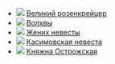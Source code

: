 * ![](/books/prose_rus_classic/Всеволод%20Сергеевич%20Соловьев/Великий%20розенкрейцер.jpg) [Великий розенкрейцер](/books/prose_rus_classic/Всеволод%20Сергеевич%20Соловьев/Великий%20розенкрейцер)
* ![](/books/prose_rus_classic/Всеволод%20Сергеевич%20Соловьев/Волхвы.jpg) [Волхвы](/books/prose_rus_classic/Всеволод%20Сергеевич%20Соловьев/Волхвы)
* ![](/books/prose_rus_classic/Всеволод%20Сергеевич%20Соловьев/Жених%20невесты.jpg) [Жених невесты](/books/prose_rus_classic/Всеволод%20Сергеевич%20Соловьев/Жених%20невесты)
* ![](/books/prose_rus_classic/Всеволод%20Сергеевич%20Соловьев/Касимовская%20невеста.jpg) [Касимовская невеста](/books/prose_rus_classic/Всеволод%20Сергеевич%20Соловьев/Касимовская%20невеста)
* ![](/books/prose_rus_classic/Всеволод%20Сергеевич%20Соловьев/Княжна%20Острожская.jpg) [Княжна Острожская](/books/prose_rus_classic/Всеволод%20Сергеевич%20Соловьев/Княжна%20Острожская)